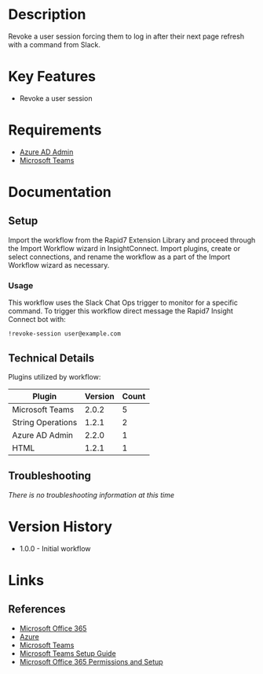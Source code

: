 # Description

Revoke a user session forcing them to log in after their next page refresh with a command from Slack. 

# Key Features

* Revoke a user session

# Requirements

* [Azure AD Admin](https://insightconnect.help.rapid7.com/docs/office365)
* [Microsoft Teams](https://insightconnect.help.rapid7.com/docs/microsoft-teams)

# Documentation

## Setup

Import the workflow from the Rapid7 Extension Library and proceed through the Import Workflow wizard in InsightConnect. Import plugins, create or select connections, and rename the workflow as a part of the Import Workflow wizard as necessary.

### Usage

This workflow uses the Slack Chat Ops trigger to monitor for a specific command. To trigger this workflow direct message the Rapid7 Insight Connect bot with:

`!revoke-session user@example.com`

## Technical Details

Plugins utilized by workflow:

|Plugin|Version|Count|
|----|----|--------|
|Microsoft Teams|2.0.2|5|
|String Operations|1.2.1|2|
|Azure AD Admin|2.2.0|1|
|HTML|1.2.1|1|


## Troubleshooting

_There is no troubleshooting information at this time_

# Version History

* 1.0.0 - Initial workflow

# Links

## References

* [Microsoft Office 365](https://www.office.com)
* [Azure](https://azure.microsoft.com)
* [Microsoft Teams](https://teams.microsoft.com)
* [Microsoft Teams Setup Guide](https://insightconnect.help.rapid7.com/docs/microsoft-teams)
* [Microsoft Office 365 Permissions and Setup](https://insightconnect.help.rapid7.com/docs/office365)
